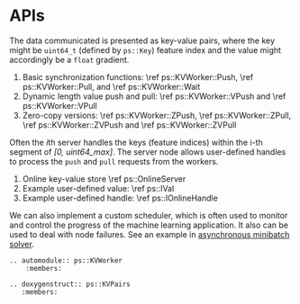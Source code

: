 # APIs


The data communicated is presented as key-value
  pairs, where the key might be `uint64_t` (defined by `ps::Key`) feature
  index and the value might accordingly be a `float` gradient.
  1. Basic synchronization functions: \ref ps::KVWorker::Push, \ref
  ps::KVWorker::Pull, and \ref ps::KVWorker::Wait
  2. Dynamic length value push and pull: \ref ps::KVWorker::VPush and \ref
     ps::KVWorker::VPull
  3. Zero-copy versions: \ref ps::KVWorker::ZPush, \ref
     ps::KVWorker::ZPull, \ref ps::KVWorker::ZVPush and \ref
     ps::KVWorker::ZVPull


Often the *i*th server handles the keys (feature indices) within the i-th
  segment of <em>[0, uint64_max]</em>. The server node allows user-defined handles to
  process the `push` and `pull` requests from the workers.
  1. Online key-value store \ref ps::OnlineServer
  2. Example user-defined value: \ref ps::IVal
  3. Example user-defined handle: \ref ps::IOnlineHandle



We can also implement a custom scheduler, which is often used to monitor and control the
  progress of the machine learning application. It also can be used to deal with node
  failures. See an example
  in [asynchronous minibatch solver](https://github.com/dmlc/wormhole/blob/master/learn/solver/minibatch_solver.h).

```eval_rst
.. automodule:: ps::KVWorker
    :members:
```

```eval_rst
.. doxygenstruct:: ps::KVPairs
   :members:
```
